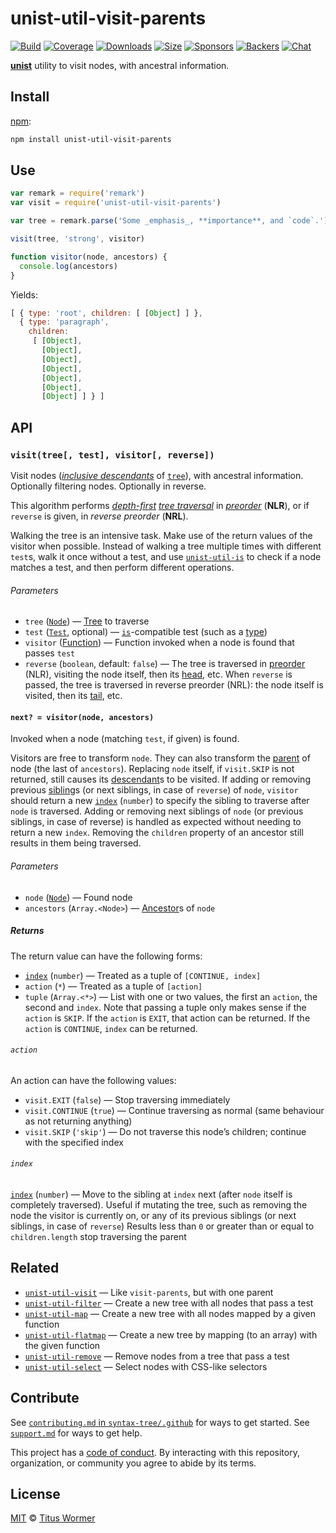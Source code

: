 # unist-util-visit-parents

[![Build][build-badge]][build]
[![Coverage][coverage-badge]][coverage]
[![Downloads][downloads-badge]][downloads]
[![Size][size-badge]][size]
[![Sponsors][sponsors-badge]][collective]
[![Backers][backers-badge]][collective]
[![Chat][chat-badge]][chat]

[**unist**][unist] utility to visit nodes, with ancestral information.

## Install

[npm][]:

```sh
npm install unist-util-visit-parents
```

## Use

```js
var remark = require('remark')
var visit = require('unist-util-visit-parents')

var tree = remark.parse('Some _emphasis_, **importance**, and `code`.')

visit(tree, 'strong', visitor)

function visitor(node, ancestors) {
  console.log(ancestors)
}
```

Yields:

```js
[ { type: 'root', children: [ [Object] ] },
  { type: 'paragraph',
    children:
     [ [Object],
       [Object],
       [Object],
       [Object],
       [Object],
       [Object],
       [Object] ] } ]
```

## API

### `visit(tree[, test], visitor[, reverse])`

Visit nodes ([*inclusive descendants*][descendant] of [`tree`][tree]), with
ancestral information.
Optionally filtering nodes.
Optionally in reverse.

This algorithm performs [*depth-first*][depth-first]
[*tree traversal*][tree-traversal] in [*preorder*][preorder] (**NLR**), or
if `reverse` is given, in *reverse preorder* (**NRL**).

Walking the tree is an intensive task.
Make use of the return values of the visitor when possible.
Instead of walking a tree multiple times with different `test`s, walk it once
without a test, and use [`unist-util-is`][is] to check if a node matches a test,
and then perform different operations.

###### Parameters

*   `tree` ([`Node`][node]) — [Tree][] to traverse
*   `test` ([`Test`][is], optional) — [`is`][is]-compatible test (such as a
    [type][])
*   `visitor` ([Function][visitor]) — Function invoked when a node is found
    that passes `test`
*   `reverse` (`boolean`, default: `false`) — The tree is traversed in
    [preorder][] (NLR), visiting the node itself, then its [head][], etc.
    When `reverse` is passed, the tree is traversed in reverse preorder (NRL):
    the node itself is visited, then its [tail][], etc.

#### `next? = visitor(node, ancestors)`

Invoked when a node (matching `test`, if given) is found.

Visitors are free to transform `node`.
They can also transform the [parent][] of node (the last of `ancestors`).
Replacing `node` itself, if `visit.SKIP` is not returned, still causes its
[descendant][]s to be visited.
If adding or removing previous [sibling][]s (or next siblings, in case of
`reverse`) of `node`, `visitor` should return a new [`index`][index] (`number`)
to specify the sibling to traverse after `node` is traversed.
Adding or removing next siblings of `node` (or previous siblings, in case of
reverse) is handled as expected without needing to return a new `index`.
Removing the `children` property of an ancestor still results in them being
traversed.

###### Parameters

*   `node` ([`Node`][node]) — Found node
*   `ancestors` (`Array.<Node>`) — [Ancestor][]s of `node`

##### Returns

The return value can have the following forms:

*   [`index`][index] (`number`) — Treated as a tuple of `[CONTINUE, index]`
*   `action` (`*`) — Treated as a tuple of `[action]`
*   `tuple` (`Array.<*>`) — List with one or two values, the first an `action`,
    the second and `index`.
    Note that passing a tuple only makes sense if the `action` is `SKIP`.
    If the `action` is `EXIT`, that action can be returned.
    If the `action` is `CONTINUE`, `index` can be returned.

###### `action`

An action can have the following values:

*   `visit.EXIT` (`false`) — Stop traversing immediately
*   `visit.CONTINUE` (`true`) — Continue traversing as normal (same behaviour
    as not returning anything)
*   `visit.SKIP` (`'skip'`) — Do not traverse this node’s children; continue
    with the specified index

###### `index`

[`index`][index] (`number`) — Move to the sibling at `index` next (after `node`
itself is completely traversed).
Useful if mutating the tree, such as removing the node the visitor is currently
on, or any of its previous siblings (or next siblings, in case of `reverse`)
Results less than `0` or greater than or equal to `children.length` stop
traversing the parent

## Related

*   [`unist-util-visit`](https://github.com/syntax-tree/unist-util-visit)
    — Like `visit-parents`, but with one parent
*   [`unist-util-filter`](https://github.com/syntax-tree/unist-util-filter)
    — Create a new tree with all nodes that pass a test
*   [`unist-util-map`](https://github.com/syntax-tree/unist-util-map)
    — Create a new tree with all nodes mapped by a given function
*   [`unist-util-flatmap`](https://gitlab.com/staltz/unist-util-flatmap)
    — Create a new tree by mapping (to an array) with the given function
*   [`unist-util-remove`](https://github.com/syntax-tree/unist-util-remove)
    — Remove nodes from a tree that pass a test
*   [`unist-util-select`](https://github.com/syntax-tree/unist-util-select)
    — Select nodes with CSS-like selectors

## Contribute

See [`contributing.md` in `syntax-tree/.github`][contributing] for ways to get
started.
See [`support.md`][support] for ways to get help.

This project has a [code of conduct][coc].
By interacting with this repository, organization, or community you agree to
abide by its terms.

## License

[MIT][license] © [Titus Wormer][author]

<!-- Definition -->

[build-badge]: https://img.shields.io/travis/syntax-tree/unist-util-visit-parents.svg

[build]: https://travis-ci.org/syntax-tree/unist-util-visit-parents

[coverage-badge]: https://img.shields.io/codecov/c/github/syntax-tree/unist-util-visit-parents.svg

[coverage]: https://codecov.io/github/syntax-tree/unist-util-visit-parents

[downloads-badge]: https://img.shields.io/npm/dm/unist-util-visit-parents.svg

[downloads]: https://www.npmjs.com/package/unist-util-visit-parents

[size-badge]: https://img.shields.io/bundlephobia/minzip/unist-util-visit-parents.svg

[size]: https://bundlephobia.com/result?p=unist-util-visit-parents

[sponsors-badge]: https://opencollective.com/unified/sponsors/badge.svg

[backers-badge]: https://opencollective.com/unified/backers/badge.svg

[collective]: https://opencollective.com/unified

[chat-badge]: https://img.shields.io/badge/chat-discussions-success.svg

[chat]: https://github.com/syntax-tree/unist/discussions

[npm]: https://docs.npmjs.com/cli/install

[license]: license

[author]: https://wooorm.com

[unist]: https://github.com/syntax-tree/unist

[node]: https://github.com/syntax-tree/unist#node

[visitor]: #next--visitornode-ancestors

[contributing]: https://github.com/syntax-tree/.github/blob/HEAD/contributing.md

[support]: https://github.com/syntax-tree/.github/blob/HEAD/support.md

[coc]: https://github.com/syntax-tree/.github/blob/HEAD/code-of-conduct.md

[is]: https://github.com/syntax-tree/unist-util-is

[depth-first]: https://github.com/syntax-tree/unist#depth-first-traversal

[tree-traversal]: https://github.com/syntax-tree/unist#tree-traversal

[preorder]: https://github.com/syntax-tree/unist#preorder

[descendant]: https://github.com/syntax-tree/unist#descendant

[head]: https://github.com/syntax-tree/unist#head

[tail]: https://github.com/syntax-tree/unist#tail

[parent]: https://github.com/syntax-tree/unist#parent-1

[sibling]: https://github.com/syntax-tree/unist#sibling

[index]: https://github.com/syntax-tree/unist#index

[ancestor]: https://github.com/syntax-tree/unist#ancestor

[tree]: https://github.com/syntax-tree/unist#tree

[type]: https://github.com/syntax-tree/unist#type
